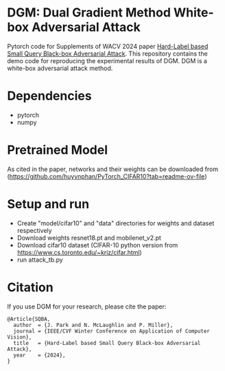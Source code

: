 # DGM: Dual Gradient Method White-box Adversarial Attack 
Pytorch code for Supplements of WACV 2024 paper [Hard-Label based Small Query Black-box Adversarial Attack](https://openaccess.thecvf.com/content/WACV2024/papers/Park_Hard-Label_Based_Small_Query_Black-Box_Adversarial_Attack_WACV_2024_paper.pdf).
This repository contains the demo code for reproducing the experimental results of DGM. DGM is a white-box adversarial attack method. 

# Dependencies
- pytorch
- numpy

# Pretrained Model
As cited in the paper, networks and their weights can be downloaded from (https://github.com/huyvnphan/PyTorch_CIFAR10?tab=readme-ov-file)

# Setup and run
- Create "model/cifar10" and "data" directories for weights and dataset respectively
- Download weights resnet18.pt and mobilenet_v2.pt
- Download cifar10 dataset (CIFAR-10 python version from https://www.cs.toronto.edu/~kriz/cifar.html)
- run attack_tb.py

# Citation
If you use DGM for your research, please cite the paper:
```
@Article{SQBA,
  author  = {J. Park and N. McLaughlin and P. Miller},  
  journal = {IEEE/CVF Winter Conference on Application of Computer Vision},
  title   = {Hard-Label based Small Query Black-box Adversarial Attack},
  year    = {2024},
}
```

